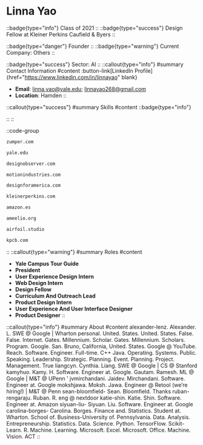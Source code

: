 # Linna Yao
::badge{type="info"}
Class of 2021
::
::badge{type="success"}
Design Fellow at Kleiner Perkins Caufield & Byers
::

::badge{type="danger"}
Founder
::
::badge{type="warning"}
Current Company: Others
::

::badge{type="success"}
Sector: AI
::
::callout{type="info"}
#summary
Contact Information
#content
:button-link[LinkedIn Profile]{href="https://www.linkedin.com/in/linnayao" blank}
- **Email**: linna.yao@yale.edu; linnayao268@gmail.com
- **Location**: Hamden
::

::callout{type="success"}
#summary
Skills
#content
::badge{type="info"}

::
::

::code-group
```bash [Zumper]
zumper.com
```
```bash [Yale University]
yale.edu
```
```bash [Design Observer]
designobserver.com
```
```bash [Motion Industries]
motionindustries.com
```
```bash [Design for America]
designforamerica.com
```
```bash [KPCB]
kleinerperkins.com
```
```bash [Amazon.com]
amazon.es
```
```bash [Ameelio]
ameelio.org
```
```bash [Airfoil]
airfoil.studio
```
```bash [Kleiner Perkins Caufield & Byers]
kpcb.com
```
::
::callout{type="warning"}
#summary
Roles
#content
- **Yale Campus Tour Guide**
- **President**
- **User Experience Design Intern**
- **Web Design Intern**
- **Design Fellow**
- **Curriculum And Outreach Lead**
- **Product Design Intern**
- **User Experience And User Interface Designer**
- **Product Designer**
::

::callout{type="info"}
#summary
About
#content
alexander-lenz. Alexander. L. SWE @ Google | Wharton personal. United. States. United. States. False. False. Internet. Gates. Millennium. Scholar. Gates. Millennium. Scholars. Program. Google. San. Bruno, California, United. States. Google @ YouTube. Reach. Software. Engineer. Full-time. C++ Java. Operating. Systems. Public. Speaking. Leadership. Strategic. Planning. Event. Planning. Project. Management. True liangcyn. Cynthia. Liang. SWE @ Google | CS @ Stanford kamyhuo. Kamy. H. Software. Engineer at. Google. Gautam. Ramesh. ML @ Google | M&T @ UPenn ' jvmirchandani. Jaidev. Mirchandani. Software. Engineer at. Google mokshjawa. Moksh. Jawa. Engineer @ Retool (we’re hiring!) | M&T @ Penn sean-bloomfield- Sean. Bloomfield. Thanks ruban-rengaraju. Ruban. R. eng @ nextdoor katie-shin. Katie. Shin. Software. Engineer at. Amazon siyuan-liu- Siyuan. Liu. Software. Engineer at. Google carolina-borges- Carolina. Borges. Finance and. Statistics. Student at. Wharton. School of. Business-University of. Pennsylvania. Data. Analysis. Entrepreneurship. Statistics. Data. Science. Python. TensorFlow. Scikit-Learn. R. Machine. Learning. Microsoft. Excel. Microsoft. Office. Machine. Vision. ACT
::
